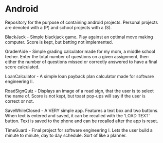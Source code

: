 # Android
Repository for the purpose of containing android projects. 
Personal projects are denoted with a (P) and school projects with a (S).

BlackJack       - Simple blackjack game. Play against an optimal move making computer. Score is kept, but betting not implemented.

GraderAide      - Simple grading calculator made for my mom, a middle school techer. Enter the total number of questions on a given assignment, then either the number of questions missed or correctly answered to have a final score calculated.

LoanCalculator  - A simple loan payback plan calculator made for software engineering II.

RoadSignQuiz    - Displays an image of a road sign, that the user is to select the name of. Score is not kept, but toast pop-ups will say if the user is correct or not.

SaveWhileClosed - A VERY simple app. Features a text box and two buttons. When text is entered and saved, it can be recalled with the 'LOAD TEXT' button. Text is saved to the phone and can be recalled after the app is reset.

TimeGuard       - Final project for software engineering I. Lets the user build a minute to minute, day to day schedule. Sort of like a planner.

